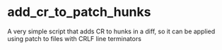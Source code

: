 add_cr_to_patch_hunks
=====================

A very simple script that adds CR to hunks in a diff, so it can be applied using patch to files with CRLF line terminators 
